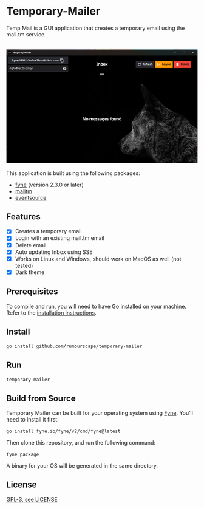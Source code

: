 # Temporary-Mailer
Temp Mail is a GUI application that creates a temporary email using the mail.tm service

<p align="center">
  <br />
  <img
    src="assets/Screenshot2.png"
    alt="Temp Mail Application"
    />

</p>

This application is built using the following packages:
- [fyne](https://github.com/fyne-io/fyne) (version 2.3.0 or later)
- [mailtm](https://github.com/felixstrobel/mailtm)
- [eventsource](https://github.com/donovanhide/eventsource)


## Features

- [x] Creates a temporary email
- [x] Login with an existing mail.tm email
- [x] Delete email
- [x] Auto updating Inbox using SSE
- [x] Works on Linux and Windows, should work on MacOS as well (not tested)
- [x] Dark theme

## Prerequisites

To compile and run, you will need to have Go installed on your machine. Refer to the [installation instructions](https://go.dev/doc/install).

## Install

```shell
go install github.com/rumourscape/temporary-mailer
```

## Run

```shell
temporary-mailer
```

## Build from Source

Temporary Mailer can be built for your operating system using [Fyne](https://fyne.io/). You’ll need to install it first:

```shell
go install fyne.io/fyne/v2/cmd/fyne@latest
```

Then clone this repository, and run the following command:

```shell
fyne package
```

A binary for your OS will be generated in the same directory.

## License

[GPL-3, see LICENSE](LICENSE)